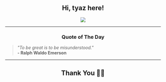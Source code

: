 <h2 align="center"> Hi, tyaz here!</h2>

<p align="center">
<a href="https://github.com/tyazx" alt="github streak"><img src="https://dvst-streak.herokuapp.com/?user=tyazx&theme=tokyonight&fire=DD472C"></a>
</p>

<hr>
<h3 align="center">Quote of The Day</h3>
<p align="center">
<blockquote>
<i>"To be great is to be misunderstood."</i>
<br>
<b>- Ralph Waldo Emerson</b>
</blockquote>
</p>


<hr>
<h2 align="center">Thank You 🙏🏼</h2>
